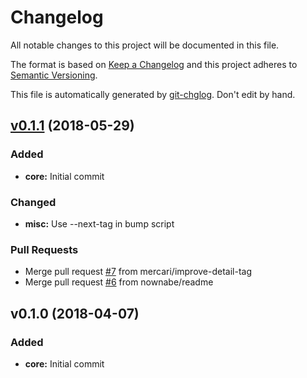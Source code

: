 # Changelog

All notable changes to this project will be documented in this file.

The format is based on [Keep a Changelog](http://keepachangelog.com/en/1.0.0/)
and this project adheres to [Semantic Versioning](http://semver.org/spec/v2.0.0.html).

This file is automatically generated by [git-chglog](https://github.com/git-chglog/git-chglog). Don't edit by hand.


<a name="v0.1.1"></a>
## [v0.1.1](https://github.com/mercari/tfnotify/compare/v0.1.0...v0.1.1) (2018-05-29)

### Added

* **core:** Initial commit

### Changed

* **misc:** Use --next-tag in bump script

### Pull Requests

* Merge pull request [#7](https://github.com/mercari/tfnotify/issues/7) from mercari/improve-detail-tag
* Merge pull request [#6](https://github.com/mercari/tfnotify/issues/6) from nownabe/readme


<a name="v0.1.0"></a>
## v0.1.0 (2018-04-07)

### Added

* **core:** Initial commit


